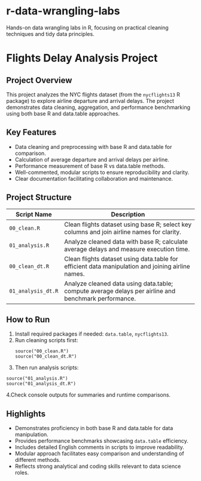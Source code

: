 # r-data-wrangling-labs
Hands-on data wrangling labs in R, focusing on practical cleaning techniques and tidy data principles.

# Flights Delay Analysis Project

## Project Overview
This project analyzes the NYC flights dataset (from the `nycflights13` R package) to explore airline departure and arrival delays. The project demonstrates data cleaning, aggregation, and performance benchmarking using both base R and data.table approaches.

## Key Features
- Data cleaning and preprocessing with base R and data.table for comparison.
- Calculation of average departure and arrival delays per airline.
- Performance measurement of base R vs data.table methods.
- Well-commented, modular scripts to ensure reproducibility and clarity.
- Clear documentation facilitating collaboration and maintenance.

## Project Structure

| Script Name       | Description                                                                                      |
|-------------------|--------------------------------------------------------------------------------------------------|
| `00_clean.R`      | Clean flights dataset using base R; select key columns and join airline names for clarity.       |
| `01_analysis.R`   | Analyze cleaned data with base R; calculate average delays and measure execution time.            |
| `00_clean_dt.R`   | Clean flights dataset using data.table for efficient data manipulation and joining airline names.|
| `01_analysis_dt.R`| Analyze cleaned data using data.table; compute average delays per airline and benchmark performance.|

## How to Run
1. Install required packages if needed: `data.table`, `nycflights13`.
2. Run cleaning scripts first:
   ```
   source("00_clean.R")
   source("00_clean_dt.R")
   ```
3. Then run analysis scripts:
  ```
  source("01_analysis.R")
  source("01_analysis_dt.R")
  ```
4.Check console outputs for summaries and runtime comparisons.

## Highlights
- Demonstrates proficiency in both base R and data.table for data manipulation.
- Provides performance benchmarks showcasing `data.table` efficiency.
- Includes detailed English comments in scripts to improve readability.
- Modular approach facilitates easy comparison and understanding of different methods.
- Reflects strong analytical and coding skills relevant to data science roles.

